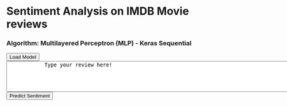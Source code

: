 <script src="https://cdn.jsdelivr.net/npm/@tensorflow/tfjs@0.13.3/dist/tf.min.js"> </script>
<script>
async function loadModelAndWordIndex(){
    document.getElementById("result").innerHTML = "Loading Model, please wait..."
    this.model = await tf.loadModel('kerasMLPTfjs/model.json')
    const wordIndexJson = await fetch('word_index_data.json')
    const wordIndexData = await wordIndexJson.json();
    this.wordIndex = wordIndexData['word_index']
    document.getElementById("result").innerHTML = "Model loaded, type in your review and hit predict. Happy Predicting! :)"
}

async function predictSentiment(){
    const inputText = document.getElementById("reviewText").value.trim().toLowerCase().replace(/(\.|\,|\!)/g, '').split(' ');

    const inputBuffer = tf.buffer([1, 100], 'int32');

    for (let i = 0; i < inputText.length; ++i) {
        const word = inputText[i];
        inputBuffer.set(this.wordIndex[word] + 3, 0, i);
      }

      const input = inputBuffer.toTensor();

      document.getElementById("result").innerHTML = "Running inference..."
      const predictOut = this.model.predict(input);
      const score = predictOut.dataSync()[0];
      predictOut.dispose();
      if (score>0.5){
        document.getElementById("result").innerHTML = "Positive review, score: " + score 
      }
      else if (score<0.5){
        document.getElementById("result").innerHTML = "Negative review, score: " + score 
      }
      else{
        document.getElementById("result").innerHTML = "Something went wrong";
      }
}
</script>

# Sentiment Analysis on IMDB Movie reviews
### Algorithm: Multilayered Perceptron (MLP) - Keras Sequential

<div>
    <button onclick="loadModelAndWordIndex();">Load Model</button>
</div>
<div>
    <textarea rows="5" cols="100" id="reviewText">
            Type your review here!
    </textarea>
</div>
<div>
    <button onclick="predictSentiment();">Predict Sentiment</button>
</div>
<div>
    <p id="result"></p>
</div>